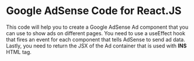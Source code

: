 # Google AdSense Code for React.JS

This code will help you to create a Google AdSense Ad component that you can use to show ads on different pages. You need to use a useEffect hook that fires an event for each component that tells AdSense to send ad data. Lastly, you need to return the JSX of the Ad container that is used with **INS** HTML tag.
